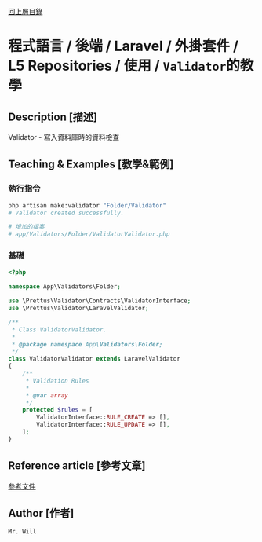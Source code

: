 [回上層目錄](../README.md)

# 程式語言 / 後端 / Laravel / 外掛套件 / L5 Repositories / 使用 / `Validator`的教學

## **Description [描述]**
Validator - 寫入資料庫時的資料檢查

## **Teaching & Examples [教學&範例]**

### 執行指令
```bash
php artisan make:validator "Folder/Validator"
# Validator created successfully.

# 增加的檔案
# app/Validators/Folder/ValidatorValidator.php
```

### 基礎
```php
<?php

namespace App\Validators\Folder;

use \Prettus\Validator\Contracts\ValidatorInterface;
use \Prettus\Validator\LaravelValidator;

/**
 * Class ValidatorValidator.
 *
 * @package namespace App\Validators\Folder;
 */
class ValidatorValidator extends LaravelValidator
{
    /**
     * Validation Rules
     *
     * @var array
     */
    protected $rules = [
        ValidatorInterface::RULE_CREATE => [],
        ValidatorInterface::RULE_UPDATE => [],
    ];
}
```

## **Reference article [參考文章]**
[參考文件]()

## **Author [作者]**
`Mr. Will`
